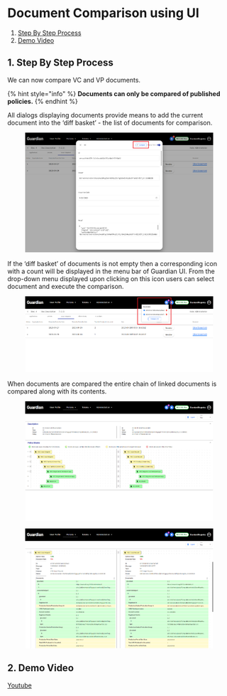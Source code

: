 # Document Comparison using UI

1. [Step By Step Process](document-comparison-using-ui.md#id-1.-step-by-step-process)
2. [Demo Video](document-comparison-using-ui.md#id-2.-demo-video)

## 1. Step By Step Process

We can now compare VC and VP documents.

{% hint style="info" %}
**Documents can only be compared of published policies.**
{% endhint %}

All dialogs displaying documents provide means to add the current document into the ‘diff basket’ - the list of documents for comparison.

<figure><img src="../../../../.gitbook/assets/image (204).png" alt=""><figcaption></figcaption></figure>

If the ‘diff basket’ of documents is not empty then a corresponding icon with a count will be displayed in the menu bar of Guardian UI. From the drop-down menu displayed upon clicking on this icon users can select document and execute the comparison.

<figure><img src="../../../../.gitbook/assets/image (206).png" alt=""><figcaption></figcaption></figure>

When documents are compared the entire chain of linked documents is compared along with its contents.

<figure><img src="../../../../.gitbook/assets/image (208).png" alt=""><figcaption></figcaption></figure>

<figure><img src="../../../../.gitbook/assets/image (209).png" alt=""><figcaption></figcaption></figure>

## 2. Demo Video

[Youtube](https://youtu.be/2ABlV3amPVo?si=9SKcuEakrNasclZ-\&t=125)

